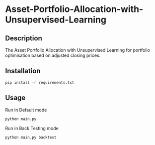 # Asset-Portfolio-Allocation-with-Unsupervised-Learning

## Description 
The Asset Portfolio Allocation with Unsupervised Learning for portfolio optimisation based on adjusted closing prices. 

## Installation


```
pip install -r requirements.txt
```

## Usage
Run in Default mode
```
python main.py
```

Run in Back Testing mode
```
python main.py backtest
```
